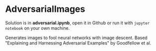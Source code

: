 # AdversarialImages

Solution is in __adversarial.ipynb__, open it in Github or run it with `jupyter notebook` on your own machine.

Generates images to fool neural networks with image descent. Based "Explaining and Harnessing Adversarial Examples" by Goodfellow et al.

